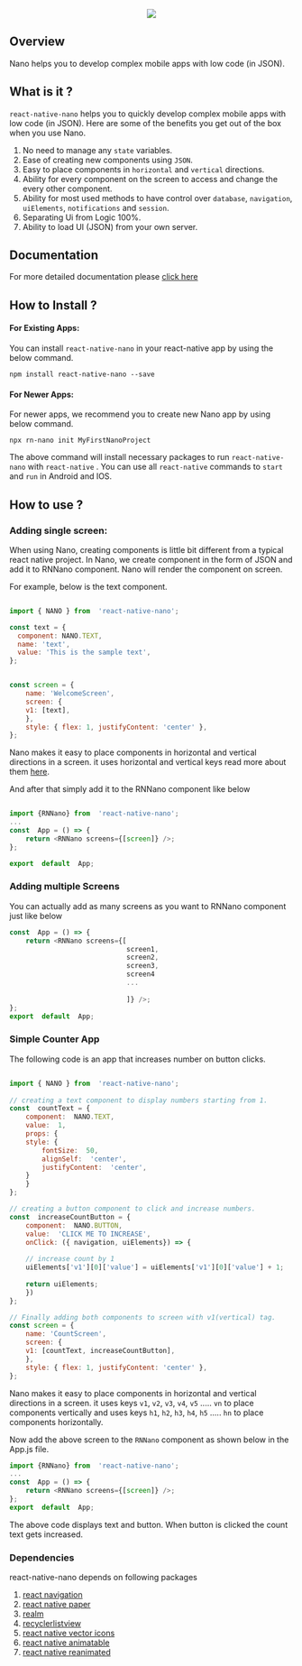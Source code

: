 <p align="center">
  <img src="https://github.com/sandarshnaroju/react-native-nano/blob/master/nano-logo.png" />
</p>

## Overview 

Nano helps you to develop complex mobile apps with low code (in JSON).

## What is it ?

`react-native-nano` helps you to quickly develop complex mobile apps with low code (in JSON). Here are some of the benefits you get out of the box when you use Nano.

 1. No need to manage any `state` variables. 
 2. Ease of creating new components using `JSON`.
 3. Easy to place components in `horizontal` and `vertical` directions.
 4. Ability for every component on the screen to access and change the every other component.
 5. Ability for most used methods to have control over `database`, `navigation`, `uiElements`, `notifications` and `session`.
 6. Separating Ui from Logic 100%.
 7. Ability to load UI (JSON) from your own server.

## Documentation

For more detailed documentation please [click here](https://react-native-nano.gitbook.io/welcome/) 

## How to Install ?

#### For Existing Apps:
You can install `react-native-nano` in your react-native app by using the below command.

    npm install react-native-nano --save

#### For Newer Apps:
For newer apps, we recommend you to create new Nano app by using below command.

    npx rn-nano init MyFirstNanoProject
 
The above command will install necessary packages to run `react-native-nano` with `react-native` . You can use all `react-native` commands to `start` and `run` in Android and IOS.

## How to use ?

### Adding single screen:

When using Nano, creating components is little bit different from a typical react native project. In Nano, we create component in the form of JSON and add it to RNNano component. Nano will render the component on screen. 

For example, below is the text component.


``` javascript

import { NANO } from  'react-native-nano';

const text = {
  component: NANO.TEXT,
  name: 'text',
  value: 'This is the sample text',
};


const screen = {
    name: 'WelcomeScreen',
    screen: {
	v1: [text],
    },
    style: { flex: 1, justifyContent: 'center' },
};

```

Nano makes it easy to place components in horizontal and vertical directions in a screen. it uses horizontal and vertical keys read more about them [here](https://react-native-nano.gitbook.io/welcome/guide/understanding-layout). 

And after that simply add it to the RNNano component like below

``` javascript

import {RNNano} from  'react-native-nano';
...
const  App = () => {
    return <RNNano screens={[screen]} />;
};

export  default  App;

```

### Adding multiple Screens

You can actually add as many screens as you want to RNNano component just like below

``` javascript
const  App = () => {
    return <RNNano screens={[
                             screen1, 
                             screen2, 
                             screen3, 
                             screen4
                             ...
                             
                             ]} />;
};
export  default  App;

```

### Simple Counter App

The following code is an app that increases number on button clicks.

``` javascript

import { NANO } from  'react-native-nano';
	
// creating a text component to display numbers starting from 1.
const  countText = {
    component:  NANO.TEXT,
    value:  1,
    props: {
	style: {
	    fontSize:  50,
	    alignSelf:  'center',
	    justifyContent:  'center',
	}
    }
};

// creating a button component to click and increase numbers.
const  increaseCountButton = {
    component:  NANO.BUTTON,
    value:  'CLICK ME TO INCREASE',
    onClick: ({ navigation, uiElements}) => {
	
	// increase count by 1
	uiElements['v1'][0]['value'] = uiElements['v1'][0]['value'] + 1; 
	
	return uiElements;
    })
};

// Finally adding both components to screen with v1(vertical) tag.
const screen = {
    name: 'CountScreen',
    screen: {
	v1: [countText, increaseCountButton],
    },
    style: { flex: 1, justifyContent: 'center' },
};

```	
Nano makes it easy to place components in horizontal and vertical directions in a screen. it uses keys `v1`, `v2`, `v3`, `v4`, `v5` .....  `vn` to place components vertically and uses keys `h1`, `h2`, `h3`, `h4`, `h5` ..... `hn` to place components horizontally. 

Now add the above screen to the `RNNano` component as shown below in the App.js file.

``` javascript
import {RNNano} from  'react-native-nano';
...
const  App = () => {
    return <RNNano screens={[screen]} />;
};
export  default  App;
```

The above code displays text and button. When button is clicked the count text gets increased.




### Dependencies 

react-native-nano depends on following packages

 1. [react navigation](https://reactnavigation.org/)
 2. [react native paper](https://reactnativepaper.com/)
 3. [realm](https://realm.io/)
 4. [recyclerlistview](https://github.com/Flipkart/recyclerlistview)
 4. [react native vector icons](https://oblador.github.io/react-native-vector-icons/)
 5. [react native animatable](https://github.com/oblador/react-native-animatable)
 6. [react native reanimated](https://github.com/software-mansion/react-native-reanimated)

